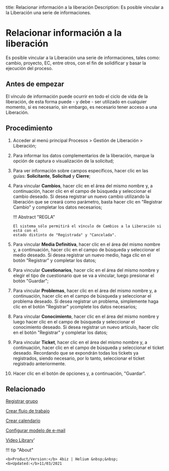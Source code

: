title:  Relacionar información a la liberación 
Description: Es posible vincular a la Liberación una serie de informaciones.
# Relacionar información a la liberación
Es posible vincular a la Liberación una serie de informaciones, tales como: cambio, proyecto, EC, entre otros, con el fin de solidificar y basar la ejecución del proceso.

Antes de empezar
----------------

El vínculo de información puede ocurrir en todo el ciclo de vida de la
liberación, de esta forma puede - y debe - ser utilizado en cualquier momento,
si es necesario, sin embargo, es necesario tener acceso a una Liberación.

Procedimiento
-------------

1.  Acceder al menú principal Procesos \> Gestión de Liberación \> Liberación;

2.  Para informar los datos complementarios de la liberación, 
    marque la opción de captura o visualización de la solicitud;

3.  Para ver información sobre campos específicos, hacer clic en las
    guías: **Solicitante**, **Solicitud** y **Cierre**;

4.  Para vincular **Cambios**, hacer clic en el área del mismo nombre y, a
    continuación, hacer clic en el campo de búsqueda y seleccionar el cambio
    deseado. Si desea registrar un nuevo cambio utilizando la liberación que se
    creará como parámetro, basta hacer clic en "Registrar Cambio" y completar
    los datos necesarios;
    
    !!! Abstract "REGLA"

        El sistema sólo permitirá el vínculo de Cambios a la Liberación si está con el 
        estado distinto de "Registrada" y "Cancelada".


5.  Para vincular **Media Definitiva**, hacer clic en el área del mismo nombre
    y, a continuación, hacer clic en el campo de búsqueda y seleccionar el medio
    deseado. Si desea registrar un nuevo medio, haga clic en el botón
    "Registrar" y completar los datos;

6.  Para vincular **Cuestionarios**, hacer clic en el área del mismo nombre y
    elegir el tipo de cuestionario que se va a vincular, luego presionar el
    botón "Guardar";

7.  Para vincular **Problemas**, hacer clic en el área del mismo nombre y, a
    continuación, hacer clic en el campo de búsqueda y seleccionar el problema
    deseado. Si desea registrar un problema, simplemente haga clic en el botón
    "Registrar" ycomplete los datos necesarios;

8.  Para vincular **Conocimiento**, hacer clic en el área del mismo nombre y
    luego hacer clic en el campo de búsqueda y seleccionar el conocimiento
    deseado. Si desea registrar un nuevo artículo, hacer clic en el botón
    "Registrar" y completar los datos;

9.  Para vincular **Ticket**, hacer clic en el área del mismo
    nombre y, a continuación, hacer clic en el campo de búsqueda y seleccionar
    el ticket deseado. Recordando que se expondrán todas los tickets ya
    registrados, siendo necesario, por lo tanto, seleccionar el ticket 
    registrado anteriormente.

10. Hacer clic en el botón de opciones y, a continuación, "Guardar".


Relacionado
---------------

[Registrar grupo](/es-es/4biz-helium/initial-settings/access-settings/user/register-groups.html)

[Crear flujo de trabajo](/es-es/4biz-helium/workflow/use/create-flow.html)

[Crear calendario](/es-es/4biz-helium/platform-administration/time/create-calendar.html)

[Configurar modelo de e-mail](/es-es/4biz-helium/platform-administration/email-settings/email-templates-configure-email-template.html)


<i class='fa fa-youtube-play  fa-2x' style='color:#97ce17;vertical-align: middle;'> </i> [Video Library](https://www.youtube.com/playlist?list=PLB5qK2uzf2RPdiRF4nIuCkAvXedNFV-af)'

!!! tip "About"

    <b>Product/Version:</b> 4biz | Helium &nbsp;&nbsp;
    <b>Updated:</b>11/03/2021
